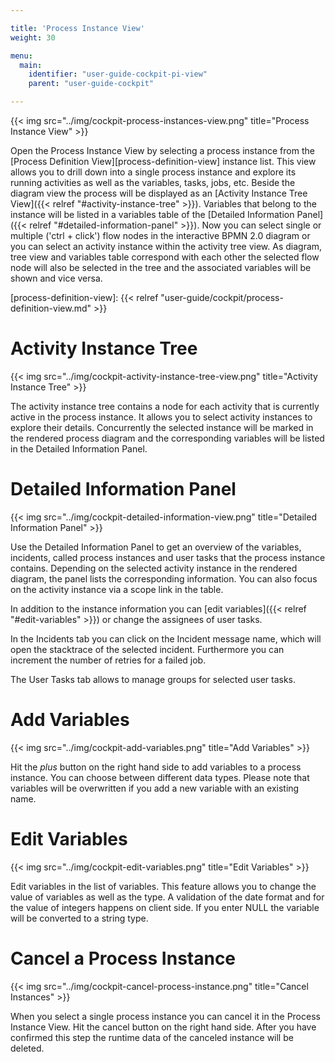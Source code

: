 ```yaml
---

title: 'Process Instance View'
weight: 30

menu:
  main:
    identifier: "user-guide-cockpit-pi-view"
    parent: "user-guide-cockpit"

---
```


{{< img src="../img/cockpit-process-instances-view.png" title="Process Instance View" >}}

Open the Process Instance View by selecting a process instance from the [Process Definition View][process-definition-view] instance list. This view allows you to drill down into a single process instance and explore its running activities as well as the variables, tasks, jobs, etc.
Beside the diagram view the process will be displayed as an [Activity Instance Tree View]({{< relref "#activity-instance-tree" >}}). Variables that belong to the instance will be listed in a variables table of the [Detailed Information Panel]({{< relref "#detailed-information-panel" >}}). Now you can select single or multiple ('ctrl + click') flow nodes in the interactive BPMN 2.0 diagram or you can select an activity instance within the activity tree view. As diagram, tree view and variables table correspond with each other the selected flow node will also be selected in the tree and the associated variables will be shown and vice versa.

[process-definition-view]: {{< relref "user-guide/cockpit/process-definition-view.md" >}}


# Activity Instance Tree

{{< img src="../img/cockpit-activity-instance-tree-view.png" title="Activity Instance Tree" >}}

The activity instance tree contains a node for each activity that is currently active in the process instance. It allows you to select activity instances to explore their details. Concurrently the selected instance will be marked in the rendered process diagram and the corresponding variables will be listed in the Detailed Information Panel.


# Detailed Information Panel

{{< img src="../img/cockpit-detailed-information-view.png" title="Detailed Information Panel" >}}

Use the Detailed Information Panel to get an overview of the variables, incidents, called process instances and user tasks that the process instance contains. Depending on the selected activity instance in the rendered diagram, the panel lists the corresponding information. You can also focus on the activity instance via a scope link in the table.

In addition to the instance information you can [edit variables]({{< relref "#edit-variables" >}}) or change the assignees of user tasks.

In the Incidents tab you can click on the Incident message name, which will open the stacktrace of the selected incident. Furthermore you can increment the number of retries for a failed job.

The User Tasks tab allows to manage groups for selected user tasks.


# Add Variables

{{< img src="../img/cockpit-add-variables.png" title="Add Variables" >}}

Hit the *plus* button on the right hand side to add variables to a process instance. You can choose between different data types. Please note that variables will be overwritten if you add a new variable with an existing name.


# Edit Variables

{{< img src="../img/cockpit-edit-variables.png" title="Edit Variables" >}}

Edit variables in the list of variables. This feature allows you to change the value of variables as well as the type. A validation of the date format and for the value of integers happens on client side. If you enter NULL the variable will be converted to a string type.</p>


# Cancel a Process Instance

{{< img src="../img/cockpit-cancel-process-instance.png" title="Cancel Instances" >}}

When you select a single process instance you can cancel it in the Process Instance View.
Hit the cancel button on the right hand side. After you have confirmed this step the runtime data of the canceled instance will be deleted.
